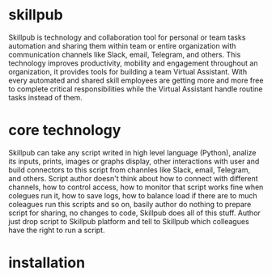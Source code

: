 # skillpub

Skillpub is technology and collaboration tool for personal or team tasks automation and sharing them within team or entire organization with communication channels like Slack, email, Telegram, and others. This technology improves productivity, mobility and engagement throughout an organization, it provides tools for building a team Virtual Assistant. With every automated and shared skill employees are getting more and more free to complete critical responsibilities while the Virtual Assistant handle routine tasks instead of them.    

# core technology 

Skillpub can take any script writed in high level language (Python), analize its inputs, prints, images or graphs display, other interactions with user and build connectors to this script from channles like Slack, email, Telegram, and others.
Script author doesn't think about how to connect with different channels, how to control access, how to monitor that script works fine when colegues run it, how to save logs, how to balance load if there are to much coleagues run this scripts and so on, basily author do nothing to prepare script for sharing, no changes to code, Skillpub does all of this stuff. Author just drop script to Skillpub platform and tell to Skillpub which colleagues have the right to run a script.  

# installation
  

